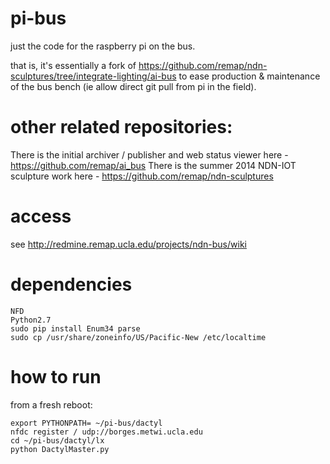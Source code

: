 # pi-bus
just the code for the raspberry pi on the bus. 

that is, it's essentially a fork of https://github.com/remap/ndn-sculptures/tree/integrate-lighting/ai-bus
to ease production & maintenance of the bus bench (ie allow direct git pull from pi in the field). 

# other related repositories:
There is the initial archiver / publisher and web status viewer here - https://github.com/remap/ai_bus
There is the summer 2014 NDN-IOT sculpture work here - https://github.com/remap/ndn-sculptures

# access

see http://redmine.remap.ucla.edu/projects/ndn-bus/wiki

# dependencies
```
NFD
Python2.7 
sudo pip install Enum34 parse
sudo cp /usr/share/zoneinfo/US/Pacific-New /etc/localtime
```
# how to run

from a fresh reboot:
```
export PYTHONPATH= ~/pi-bus/dactyl
nfdc register / udp://borges.metwi.ucla.edu
cd ~/pi-bus/dactyl/lx
python DactylMaster.py 
```
